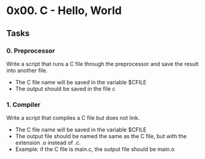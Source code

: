 # 0x00. C - Hello, World
## Tasks

### 0. Preprocessor

Write a script that runs a C file through the preprocessor and save the result into another file.

  * The C file name will be saved in the variable $CFILE
  * The output should be saved in the file c

### 1. Compiler

Write a script that compiles a C file but does not link.

  * The C file name will be saved in the variable $CFILE
  * The output file should be named the same as the C file, but with the extension .o instead of .c.
  * Example: if the C file is main.c, the output file should be main.o
